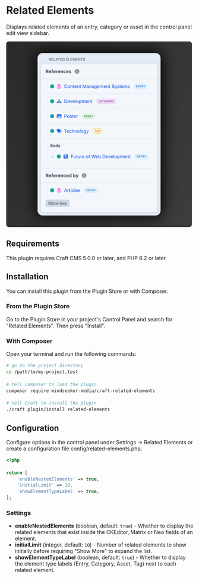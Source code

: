 # Related Elements

Displays related elements of an entry, category or asset in the control panel edit view sidebar.

<img src="screenshot.png" alt="Screenshot" width="500">

## Requirements

This plugin requires Craft CMS 5.0.0 or later, and PHP 8.2 or later.

## Installation

You can install this plugin from the Plugin Store or with Composer.

### From the Plugin Store

Go to the Plugin Store in your project's Control Panel and search for "Related Elements". Then press "Install".

### With Composer

Open your terminal and run the following commands:

```bash
# go to the project directory
cd /path/to/my-project.test

# tell Composer to load the plugin
composer require mindseeker-media/craft-related-elements

# tell Craft to install the plugin
./craft plugin/install related-elements
```

## Configuration

Configure options in the control panel under Settings → Related Elements or create a configuration file config/related-elements.php.

```php
<?php

return [
    'enableNestedElements' => true,
    'initialLimit' => 10,
    'showElementTypeLabel' => true,
];
```

### Settings

- **enableNestedElements** (boolean, default: `true`) - Whether to display the related elements that exist inside the CKEditor, Matrix or Neo fields of an element.
- **initialLimit** (integer, default: `10`) - Number of related elements to show initially before requiring "Show More" to expand the list.
- **showElementTypeLabel** (boolean, default: `true`) - Whether to display the element type labels (Entry, Category, Asset, Tag) next to each related element.
